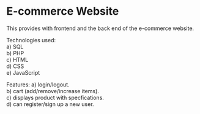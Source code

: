 # E-commerce Website
  
This provides with frontend and the back end of the e-commerce website.  
  
Technologies used:  
a) SQL  
b) PHP  
c) HTML  
d) CSS  
e) JavaScript  

Features:
a) login/logout.  
b) cart (add/remove/increase items).  
c) displays product with specfications.    
d) can register/sign up a new user.  
